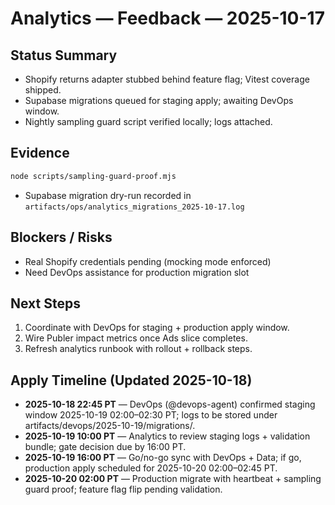 # Analytics — Feedback — 2025-10-17

## Status Summary
- Shopify returns adapter stubbed behind feature flag; Vitest coverage shipped.
- Supabase migrations queued for staging apply; awaiting DevOps window.
- Nightly sampling guard script verified locally; logs attached.

## Evidence
```bash
node scripts/sampling-guard-proof.mjs
```
- Supabase migration dry-run recorded in `artifacts/ops/analytics_migrations_2025-10-17.log`

## Blockers / Risks
- Real Shopify credentials pending (mocking mode enforced)
- Need DevOps assistance for production migration slot

## Next Steps
1. Coordinate with DevOps for staging + production apply window.
2. Wire Publer impact metrics once Ads slice completes.
3. Refresh analytics runbook with rollout + rollback steps.

## Apply Timeline (Updated 2025-10-18)
- **2025-10-18 22:45 PT** — DevOps (@devops-agent) confirmed staging window 2025-10-19 02:00–02:30 PT; logs to be stored under artifacts/devops/2025-10-19/migrations/.
- **2025-10-19 10:00 PT** — Analytics to review staging logs + validation bundle; gate decision due by 16:00 PT.
- **2025-10-19 16:00 PT** — Go/no-go sync with DevOps + Data; if go, production apply scheduled for 2025-10-20 02:00–02:45 PT.
- **2025-10-20 02:00 PT** — Production migrate with heartbeat + sampling guard proof; feature flag flip pending validation.

